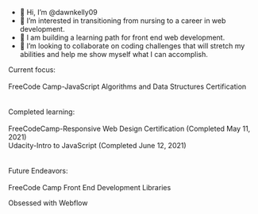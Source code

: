 - 👋 Hi, I’m @dawnkelly09
- 👀 I’m interested in transitioning from nursing to a career in web development.
- 🌱 I am building a learning path for front end web development.
- 💞️ I’m looking to collaborate on coding challenges that will stretch my abilities and help me show myself what I can accomplish.

Current focus: 
<br><br>
FreeCode Camp-JavaScript Algorithms and Data Structures Certification<br>
<br><br>
Completed learning:<br><br>
FreeCodeCamp-Responsive Web Design Certification (Completed May 11, 2021)<br>
Udacity-Intro to JavaScript (Completed June 12, 2021)<br>
<br><br>
Future Endeavors:<br><br>
FreeCode Camp Front End Development Libraries<br>


Obsessed with Webflow <br>


    
  

<!---
dawnkelly09/dawnkelly09 is a ✨ special ✨ repository because its `README.md` (this file) appears on your GitHub profile.
You can click the Preview link to take a look at your changes.
--->

